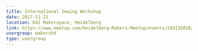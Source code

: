 ```yaml
---
title: International Sewing Workshop
date: 2017-11-21
location: DAI Makerspace, Heidelberg
link: https://www.meetup.com/Heidelberg-Makers-Meetup/events/245135010/
usergroup: makershd
type: usergroup
---
```

